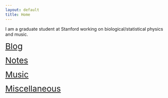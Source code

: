 ```yaml
---
layout: default
title: Home
---
```



I am a graduate student at Stanford working on biological/statistical physics and music.

<span style="font-size:26px;">[Blog](blog.md)</span>

<span style="font-size:26px;">[Notes](notes.md)</span>

<span style="font-size:26px;">[Music](music.md)</span>

<span style="font-size:26px;">[Miscellaneous](miscellaneous.md)</span>
